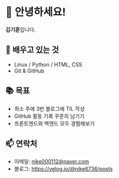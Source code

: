 # 👋 안녕하세요!
**김기훈**입니다.

## 🌱 배우고 있는 것
- Linux / Python / HTML, CSS
- Git & GitHub

## 📚 목표
- 최소 주에 3번 블로그에 TIL 작성
- GitHub 활동 기록 꾸준히 남기기
- 프론트엔드와 백엔드 모두 경험해보기

## 📫 연락처
- 이메일: nike000112@naver.com
- 블로그: https://velog.io/@nike6736/posts


<!--
**KIHOON-KOR/KIHOON-KOR** is a ✨ _special_ ✨ repository because its `README.md` (this file) appears on your GitHub profile.

Here are some ideas to get you started:

- 🔭 I’m currently working on ...
- 🌱 I’m currently learning ...
- 👯 I’m looking to collaborate on ...
- 🤔 I’m looking for help with ...
- 💬 Ask me about ...
- 📫 How to reach me: ...
- 😄 Pronouns: ...
- ⚡ Fun fact: ...
-->
